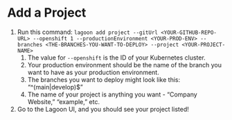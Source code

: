 # Add a Project

1. Run this command: `lagoon add project --gitUrl <YOUR-GITHUB-REPO-URL> --openshift 1 --productionEnvironment <YOUR-PROD-ENV> --branches <THE-BRANCHES-YOU-WANT-TO-DEPLOY> --project <YOUR-PROJECT-NAME>`
   1. The value for `--openshift` is the ID of your Kubernetes cluster.
   2. Your production environment should be the name of the branch you want to have as your production environment.
   3. The branches you want to deploy might look like this: “^(main|develop)$”
   4. The name of your project is anything you want - “Company Website,” “example,” etc.
2. Go to the Lagoon UI, and you should see your project listed!
